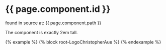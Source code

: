# {{ page.component.id }}

found in source at: {{ page.component.path }}

The component is exactly 2em tall.

{% example %}
  {% block root-LogoChristopherAue %}
{% endexample %}